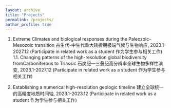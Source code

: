 ```yaml
---
layout: archive
title: "Projects"
permalink: /projects/
author_profile: true
---
```



1. Extreme Climates and biological responses during the Paleozoic-Mesozoic transition 古生代-中生代重大转折期极端气候与生物响应, 2023.1-2027.12 (Participate in related work as a student 作为学生参与相关工作)
 1.1. Changing patterns of the high-resolution global biodiversity fromCarboniferous to Triassic 石炭纪—三叠纪高分辨率全球生物多样性演变, 2023.1-2027.12 (Participate in related work as a student 作为学生参与相关工作)
   
1. Establishing a numerical high-resolution geologic timeline 建立全球统一的高精度地质时间轴, 2023.1-2023.12 (Participate in related work as a student 作为学生参与相关工作)
